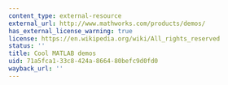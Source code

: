 ```yaml
---
content_type: external-resource
external_url: http://www.mathworks.com/products/demos/
has_external_license_warning: true
license: https://en.wikipedia.org/wiki/All_rights_reserved
status: ''
title: Cool MATLAB demos
uid: 71a5fca1-33c8-424a-8664-80befc9d0fd0
wayback_url: ''
---
```

